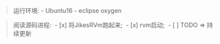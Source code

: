 > 运行环境:
    - Ubuntu16
    - eclipse oxygen  
    
> 阅读源码进程:
  - [x] 将JikesRVm跑起来;
  - [x] rvm启动;
  - [ ] TODO => 持续更新
  
